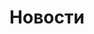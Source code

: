 ---
layout: post-index
permalink: /news/
title: Новости
tagline: A List of Posts
tags: ["перинатальный центр, роддом, им. Гуткина К.А., больница"]
---